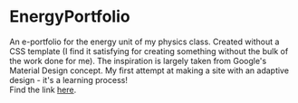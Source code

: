 # EnergyPortfolio
An e-portfolio for the energy unit of my physics class.
Created without a CSS template (I find it satisfying for creating something without the bulk of the work done for me).
The inspiration is largely taken from Google's Material Design concept.
My first attempt at making a site with an adaptive design - it's a learning process!
<br>
Find the link <a target="_blank" href="http://alan-ma.github.io/EnergyPortfolio/">here</a>.
